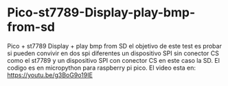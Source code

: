 # Pico-st7789-Display-play-bmp-from-sd
Pico + st7789 Display + play bmp from SD el objetivo de este test es probar si pueden convivir en dos spi diferentes un dispositivo SPI sin conector CS como el st7789 y un dispositivo SPI con conector CS en este caso la SD.
El codigo es en micropython para raspberry pi pico.
El video esta en: https://youtu.be/g3BoG9o19IE
